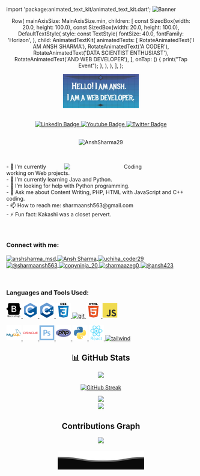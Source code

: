 import 'package:animated_text_kit/animated_text_kit.dart';
![Banner](https://camo.githubusercontent.com/34e2391334d75246d9c86c0a470a4b5606ab4dc84fb803930bc89635b4fce9c9/68747470733a2f2f7777772e6c616d626461746573742e636f6d2f7265736f75726365732f696d616765732f6e65777332342e676966)
<br>

<div align="center">  

Row(
  mainAxisSize: MainAxisSize.min,
  children: <Widget>[
    const SizedBox(width: 20.0, height: 100.0),
    const SizedBox(width: 20.0, height: 100.0),
    DefaultTextStyle(
      style: const TextStyle(
        fontSize: 40.0,
        fontFamily: 'Horizon',
      ),
      child: AnimatedTextKit(
        animatedTexts: [
          RotateAnimatedText('I AM ANSH SHARMA'),
          RotateAnimatedText('A CODER'),
          RotateAnimatedText('DATA SCIENTIST ENTHUSIAST'),
          RotateAnimatedText('AND WEB DEVELOPER'),
          ],
        onTap: () {
          print("Tap Event");
        },
      ),
    ),
  ],
);
  
  <p align="center"><img width="40%" alt="Hello everyone! My name's Ansh Sharma. I do coding,content creation and web development!" src="Source.JPG" /></a></p>
<br>
<div id="badges">
  <a href="https://www.linkedin.com/in/ansh-sharma-b01962252/">
    <img src="https://img.shields.io/badge/LinkedIn-blue?style=for-the-badge&logo=linkedin&logoColor=white" alt="LinkedIn Badge"/>
  </a>
  <a href="https://www.youtube.com/channel/UCJcgOIWWXv1uGtmyq0F5K8g">
    <img src="https://img.shields.io/badge/YouTube-red?style=for-the-badge&logo=youtube&logoColor=white" alt="Youtube Badge"/>
  </a>
  <a href="https://twitter.com/AnshSha73995017">
    <img src="https://img.shields.io/badge/Twitter-blue?style=for-the-badge&logo=twitter&logoColor=white" alt="Twitter Badge"/>
  </a>
</div>


<br>
<p align="center"> <img src="https://komarev.com/ghpvc/?username=AnshSharma29&label=Profile%20views&color=0e75b6&style=flat" alt="AnshSharma29" /> </p>
<br><br>
<img align="right" alt="Coding" width="350" src="https://raw.githubusercontent.com/chiraag-kakar/chiraag-kakar/master/hadder.gif">
<div align="left">
- 🔭 I’m currently working on Web projects. <br>
- 🌱 I’m currently learning Java and Python. <br>
- 🤔 I’m looking for help with Python programming. <br>
- 💬 Ask me about Content Writing, PHP, HTML with JavaScript and C++ coding. <br>
- 📫 How to reach me: sharmaansh563@gmail.com  <br>
- ⚡ Fun fact: Kakashi was a closet pervert. <br>
</div>
<br><br>
<h3 align="left">Connect with me:</h3>
<p align="left">
  
  
  <a href="https://www.instagram.com/anshsharma_msd/?igshid=ZDdkNTZiNTM%3D" target="blank">
    <img align="center" src="https://raw.githubusercontent.com/rahuldkjain/github-profile-readme-generator/master/src/images/icons/Social/instagram.svg" 
       alt="anshsharma_msd" height="30" width="40" />
  </a>
  <a href="https://www.facebook.com/profile.php?id=100004316642721" target="blank">
    <img align="center" src="https://raw.githubusercontent.com/rahuldkjain/github-profile-readme-generator/master/src/images/icons/Social/facebook.svg" alt="Ansh Sharma" height="30" width="40" />
  </a>
  <a href="https://www.codechef.com/users/uchiha_coder29" target="blank"><img align="center" src="https://cdn.jsdelivr.net/npm/simple-icons@3.1.0/icons/codechef.svg" alt="uchiha_coder29" height="30" width="40" style="background-color:white;" />
  </a>
  <a href="https://www.hackerrank.com/sharmaansh563?hr_r=1" target="blank"><img align="center" src="https://raw.githubusercontent.com/rahuldkjain/github-profile-readme-generator/master/src/images/icons/Social/hackerrank.svg" alt="@sharmaansh563" height="30" width="40" />
  </a>
  <a href="https://leetcode.com/copyninja_20/" target="blank"><img align="center" src="https://raw.githubusercontent.com/rahuldkjain/github-profile-readme-generator/master/src/images/icons/Social/leet-code.svg" alt="copyninja_20" height="30" width="40" />
  </a>
  <a href="https://auth.geeksforgeeks.org/user/sharmaazeg0" target="blank"><img align="center" src="https://raw.githubusercontent.com/rahuldkjain/github-profile-readme-generator/master/src/images/icons/Social/geeks-for-geeks.svg" alt="sharmaazeg0" height="30" width="40" />
  </a>
  <a href="https://www.hackerearth.com/@ansh423" target="blank"><img align="center" src="https://raw.githubusercontent.com/rahuldkjain/github-profile-readme-generator/master/src/images/icons/Social/hackerearth.svg" alt="@ansh423" height="30" width="40" />
  </a>
</p>
<br>
<h3 align="left">Languages and Tools Used:</h3>
<p align="left"> 
  <a href="https://getbootstrap.com" target="_blank" rel="noreferrer"> 
    <img src="https://raw.githubusercontent.com/devicons/devicon/master/icons/bootstrap/bootstrap-plain-wordmark.svg" alt="bootstrap" width="40" height="40"/> 
  </a> 
  <a href="https://www.cprogramming.com/" target="_blank" rel="noreferrer"> 
    <img src="https://raw.githubusercontent.com/devicons/devicon/master/icons/c/c-original.svg" alt="c" width="40" height="40"/> 
  </a> 
  <a href="https://www.w3schools.com/cpp/" target="_blank" rel="noreferrer"> 
    <img src="https://raw.githubusercontent.com/devicons/devicon/master/icons/cplusplus/cplusplus-original.svg" alt="cplusplus" width="40" height="40"/> 
  </a> 
  <a href="https://www.w3schools.com/css/" target="_blank" rel="noreferrer"> 
    <img src="https://raw.githubusercontent.com/devicons/devicon/master/icons/css3/css3-original-wordmark.svg" alt="css3" width="40" height="40"/> 
  </a> 
  <a href="https://git-scm.com/" target="_blank" rel="noreferrer"> 
    <img src="https://www.vectorlogo.zone/logos/git-scm/git-scm-icon.svg" alt="git" width="40" height="40"/> 
  </a> 
  <a href="https://www.w3.org/html/" target="_blank" rel="noreferrer"> 
  <img src="https://raw.githubusercontent.com/devicons/devicon/master/icons/html5/html5-original-wordmark.svg" alt="html5" width="40" height="40"/> 
  </a>  
  <a href="https://developer.mozilla.org/en-US/docs/Web/JavaScript" target="_blank" rel="noreferrer"> 
    <img src="https://raw.githubusercontent.com/devicons/devicon/master/icons/javascript/javascript-original.svg" alt="javascript" width="40" height="40"/> 
  </a> 
  <br> 
  <br>
  <a href="https://www.mysql.com/" target="_blank" rel="noreferrer"> 
    <img src="https://raw.githubusercontent.com/devicons/devicon/master/icons/mysql/mysql-original-wordmark.svg" alt="mysql" width="40" height="40"/> 
  </a>  
  <a href="https://www.oracle.com/" target="_blank" rel="noreferrer"> 
    <img src="https://raw.githubusercontent.com/devicons/devicon/master/icons/oracle/oracle-original.svg" alt="oracle" width="40" height="40"/> 
  </a> 
  <a href="https://www.photoshop.com/en" target="_blank" rel="noreferrer"> 
    <img src="https://raw.githubusercontent.com/devicons/devicon/master/icons/photoshop/photoshop-line.svg" alt="photoshop" width="40" height="40"/> 
  </a> 
  <a href="https://www.php.net" target="_blank" rel="noreferrer"> 
    <img src="https://raw.githubusercontent.com/devicons/devicon/master/icons/php/php-original.svg" alt="php" width="40" height="40"/> 
  </a> 
  <a href="https://www.python.org" target="_blank" rel="noreferrer"> 
    <img src="https://raw.githubusercontent.com/devicons/devicon/master/icons/python/python-original.svg" alt="python" width="40" height="40"/> 
  </a> 
  <a href="https://reactjs.org/" target="_blank" rel="noreferrer"> 
    <img src="https://raw.githubusercontent.com/devicons/devicon/master/icons/react/react-original-wordmark.svg" alt="react" width="40" height="40"/> 
  </a> 
  <a href="https://tailwindcss.com/" target="_blank" rel="noreferrer"> 
    <img src="https://www.vectorlogo.zone/logos/tailwindcss/tailwindcss-icon.svg" alt="tailwind" width="40" height="40"/> 
  </a> 
</p>

<h2>📊 GitHub Stats</h2>
<!-- ![](https://github-readme-stats.vercel.app/api?username=AnshSharma29&theme=vision-friendly-dark&hide_border=false&include_all_commits=false&count_private=false)<br/> -->
<img src = "https://github-profile-summary-cards.vercel.app/api/cards/profile-details?username=AnshSharma29&theme=vue"/>
<br/>
<!-- ![](https://github-readme-streak-stats.herokuapp.com/?user=AnshSharma29&theme=vision-friendly-dark&hide_border=false)<br/> -->
<!-- ![](https://github-readme-stats.vercel.app/api/top-langs/?username=AnshSharma29&theme=vision-friendly-dark&hide_border=false&include_all_commits=false&count_private=false&layout=compact) -->

[![GitHub Streak](https://streak-stats.demolab.com/?user=AnshSharma29&theme=dracula)](https://git.io/streak-stats)
<!--  ## 🏆 GitHub Trophies
![](https://github-profile-trophy.vercel.app/?username=AnshSharma29&theme=juicyfresh&no-frame=false&no-bg=false&margin-w=4) -->
<!-- <p>&nbsp;<img align="center" src="https://github-readme-stats.vercel.app/api?username=AnshSharma29&show_icons=true&locale=en" alt="AnshSharma29" /></p> -->
<div>
  <a href="https://github.com/AnshSharma29">
    <img height="150em" src="https://github-readme-stats.vercel.app/api?username=AnshSharma29&count_private=true&include_all_commits=true&show_icons=true&theme=dracula&hide_border=false&show_owner=true"/><br>
   <img height="150em" src="https://github-readme-stats.vercel.app/api/top-langs/?username=AnshSharma29&&langs_count=8&theme=dracula&hide_border=false&&layout=compact"/> 
  </a>
</div>
<h2 align="center">Contributions Graph</h2>
<img src="https://github.com/AnshSharma29/AnshSharma29/assets/115182995/f860bcd0-544d-4236-a13c-b0a0724dff49"/>

<br/>

<br/>
<img src="./assets/footer.svg">
</div>
